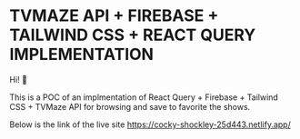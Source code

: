 # TVMAZE API + FIREBASE + TAILWIND CSS + REACT QUERY IMPLEMENTATION

Hi! 👋

This is a POC of an implmentation of React Query + Firebase + Tailwind CSS + TVMaze API for browsing and save to favorite the shows.

Below is the link of the live site
https://cocky-shockley-25d443.netlify.app/
